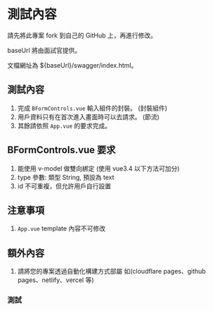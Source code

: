 # 測試內容

請先將此專案 fork 到自己的 GitHub 上，再進行修改。

baseUrl 將由面試官提供。

文檔網址為 ${baseUrl}/swagger/index.html。

## 測試內容

1. 完成 `BFormControls.vue` 輸入組件的封裝。 (封裝組件)
2. 用戶資料只有在首次進入畫面時可以去請求。 (節流)
3. 其餘請依照 `App.vue` 的要求完成。

## BFormControls.vue 要求

1. 能使用 v-model 做雙向綁定 (使用 vue3.4 以下方法可加分)
2. type 參數: 類型 String, 預設為 text
3. id 不可重複，但允許用戶自行設置

## 注意事項

1. `App.vue` template 內容不可修改

## 額外內容

1. 請將您的專案透過自動化構建方式部屬 如(cloudflare pages、github pages、netlify、vercel 等)

### 測試
